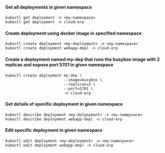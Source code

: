#### Get all deployments in given namespace
```
kubectl get deployment -n <my-namespace>
kubectl get deployment -n cloud-erp
```

#### Create deployment using docker image in specified namespace
```
kubectl create deployment <my-deployment> -n <my-namespace>
kubectl create deployment webapp-depl -n cloud-erp
```

#### Create a deployment named my-dep that runs the busybox image with 2 replicas and expose port 5701 in given namespace
```
kubectl create deployment my-dep \
                          --image=busybox \
                          --replicas=2 \
                          --port=5701 \
                          -n cloud-erp
```

#### Get details of specific deployment in given namespace
```
kubectl describe deployment <my-delpoyment> -n <my-namepsace>
kubectl describe deployment webapp-depl -n cloud-erp
```
#### Edit specific deployment in given namespace
```
kubectl edit deployment <my-deployment> -n <my-namespace>
kubectl edit deployment webapp-depl -n cloud-erp
```
